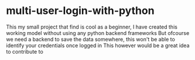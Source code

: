# multi-user-login-with-python
This my small project that find is cool as a beginner, I have created this working model without using any python backend frameworks
But ofcourse we need a backend to save the data somewhere, this won't be able to identify your credentials once logged in
This however would be a great idea to contribute to
